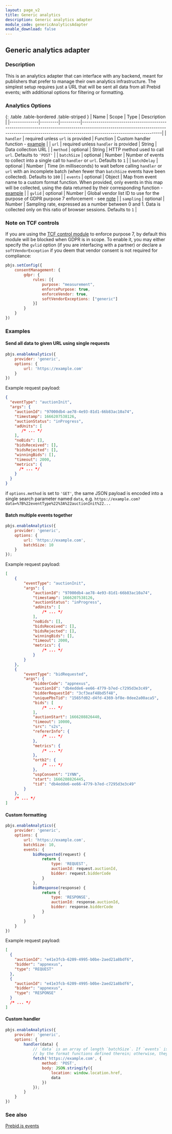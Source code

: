 ```yaml
---
layout: page_v2
title: Generic analytics
description: Generic analytics adapter
module_code: genericAnalyticsAdapter
enable_download: false
---
```


## Generic analytics adapter

### Description

This is an analytics adapter that can interface with any backend, meant for publishers that prefer to manage their own analytics infrastructure. The simplest setup requires just a URL that will be sent all data from all Prebid events; with additional options for filtering or formatting.

### Analytics Options

{: .table .table-bordered .table-striped }
| Name         | Scope              | Type     | Description                                                                                                                                                                                       |
|--------------|---------|----------|---------------------------------------------------------------------------------------------------------------------------------------------------------------------------------------------------|
| `handler`    | required unless `url` is provided | Function | Custom handler function - [example](#custom-handler)                                                                                                                                              |
| `url`        | required unless `handler` is  provided  | String   | Data collection URL                                                                                                                                                                               |
| `method`     | optional | String   | HTTP method used to call `url`. Defaults to `'POST'`                                                                                                                                              |
| `batchSize`  | optional | Number   | Number of events to collect into a single call to `handler` or `url`. Defaults to `1`                                                                                                             |
| `batchDelay` | optional | Number   | Time (in milliseconds) to wait before calling `handler` or `url` with an incomplete batch (when fewer than `batchSize` events have been collected). Defaults to `100`                             |
| `events`     | optional | Object   | Map from event name to a custom format function. When provided, only events in this map will be collected, using the data returned by their corresponding function - [example](#event-formatters) |
| `gvlid`      | optional | Number   | Global vendor list ID to use for the purpose of GDPR purpose 7 enforcement - see [note](#gdpr) |
| `sampling`   | optional | Number   | Sampling rate, expressed as a number between 0 and 1. Data is collected only on this ratio of browser sessions. Defaults to `1`                                                               |

<a id="gdpr"></a>

### Note on TCF controls

If you are using the [TCF control module](/dev-docs/modules/tcfControl.html) to enforce purpose 7, by default this module will be blocked when GDPR is in scope.
To enable it, you may either specify the `gvlid` option (if you are interfacing with a partner) or declare a `softVendorException` if you deem that vendor consent is not required for compliance:

```javascript
pbjs.setConfig({
    consentManagement: {
        gdpr: {
            rules: [{
                purpose: "measurement",
                enforcePurpose: true,
                enforceVendor: true,
                softVendorExceptions: ["generic"]
            }]
        }
    }
})
```

### Examples

#### Send all data to given URL using single requests

```javascript
pbjs.enableAnalytics({
    provider: 'generic',
    options: {
        url: 'https://example.com'
    }
})
```

Example request payload:

```json
{
  "eventType": "auctionInit",
  "args": {
    "auctionId": "97000db4-ae78-4e93-81d1-66b83ac10a74",
    "timestamp": 1666207538126,
    "auctionStatus": "inProgress",
    "adUnits": [
       /* ... */
    ],
    "noBids": [],
    "bidsReceived": [],
    "bidsRejected": [],
    "winningBids": [],
    "timeout": 2000,
    "metrics": {
      /* ... */
    }
  }
}
```

if `options.method` is set to `'GET'`, the same JSON payload is encoded into a single search parameter named `data`, e.g. `https://example.com?data=%7B%22eventType%22%3A%22auctionInit%22...`

#### Batch multiple events together

```javascript
pbjs.enableAnalytics({
    provider: 'generic',
    options: {
        url: 'https://example.com',
        batchSize: 10
    }
});
```

Example request payload:

```json
[
    {
        "eventType": "auctionInit",
        "args": {
            "auctionId": "97000db4-ae78-4e93-81d1-66b83ac10a74",
            "timestamp": 1666207538126,
            "auctionStatus": "inProgress",
            "adUnits": [
                /* ... */
            ],
            "noBids": [],
            "bidsReceived": [],
            "bidsRejected": [],
            "winningBids": [],
            "timeout": 2000,
            "metrics": {
                /* ... */
            }
        }
    },
    {
        "eventType": "bidRequested",
        "args": {
            "bidderCode": "appnexus",
            "auctionId": "db4edde6-ee66-4779-b7ed-c7295d3e3c49",
            "bidderRequestId": "3cf3eaf48bd5f48",
            "uniquePbsTid": "1565fd02-d4fd-4369-bf8e-0dee2a00aca5",
            "bids": [
                /* ... */
            ],
            "auctionStart": 1666208826440,
            "timeout": 10000,
            "src": "s2s",
            "refererInfo": {
                /* ... */
            },
            "metrics": {
                /* ... */
            },
            "ortb2": {
                /* ... */
            },
            "uspConsent": "1YNN",
            "start": 1666208826445,
            "tid": "db4edde6-ee66-4779-b7ed-c7295d3e3c49"
        }
    },
    /* ... */
]
```

<a id="event-formatters"></a>

#### Custom formatting

```javascript
pbjs.enableAnalytics({
    provider: 'generic',
    options: {
        url: 'https://example.com',
        batchSize: 10,
        events: {
            bidRequested(request) {
                return {
                    type: 'REQUEST',
                    auctionId: request.auctionId,
                    bidder: request.bidderCode
                }
            },
            bidResponse(response) {
                return {
                    type: 'RESPONSE',
                    auctionId: response.auctionId,
                    bidder: response.bidderCode
                }
            }
        }
    }
})
```

Example request payload:

```json
[
  {
    "auctionId": "e41e3fcb-6209-4995-b0be-2aed21a8bdf6",
    "bidder": "appnexus",
    "type": "REQUEST"
  },
  {
    "auctionId": "e41e3fcb-6209-4995-b0be-2aed21a8bdf6",
    "bidder": "appnexus",
    "type": "RESPONSE"
  }
  /* ... */
]
```

<a id="custom-handler"></a>

#### Custom handler

```javascript
pbjs.enableAnalytics({
    provider: 'generic',
    options: {
        handler(data) {
            // `data` is an array of length `batchSize`. If `events` is provided, the elements are the values returned
            // by the format functions defined therein; otherwise, they have the format {eventType, args}.
            fetch('https://example.com', {
                method: 'POST',
                body: JSON.stringify({
                    location: window.location.href,
                    data
                })
            });
        }
    }
})
```

### See also

[Prebid.js events](/dev-docs/publisher-api-reference/getEvents.html)
